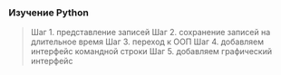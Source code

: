 ### Изучение Python
> Шаг 1. представление записей
> Шаг 2. сохранение записей на длительное время
> Шаг 3. переход к ООП
> Шаг 4. добавляем интерфейс командной строки
> Шаг 5. добавляем графический интерфейс